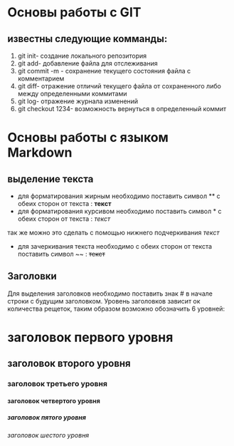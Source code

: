 # Основы работы с GIT

## известны следующие комманды:

1. git init- создание локального репозитория
2. git add- добавление файла для отслеживания
3. git commit -m - сохранение текущего состояния файла с комментарием 
4. git diff- отражение отличий текущего файла от сохраненного либо между определенными коммитами
5. git log- отражение журнала изменений
6. git checkout 1234- возможность вернуться в определенный коммит

# Основы работы с языком Markdown

## выделение текста
* для форматирования жирным необходимо поставить символ ** с обеих сторон от текста : **текст** 
* для форматирования курсивом необходимо поставить символ * с обеих сторон от текста : *текст*

так же можно это сделать с помощью нижнего подчеркивания _текст_
* для зачеркивания текста необходимо с обеих сторон от текста поставить символ ~~ : ~~текст~~  

## Заголовки

Для выделения заголовков необходимо поставить знак # в начале строки с будущим заголовком. Уровень заголовков зависит ок количества рещеток, таким образом возможно обозначить 6 уровней:
# заголовок первого уровня
## заголовок второго уровня
### заголовок третьего уровня
#### заголовок четвертого уровня
##### заголовок пятого уровня
###### заголовок шестого уровня